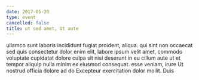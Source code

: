 ```yaml
---
date: 2017-05-20
type: event
cancelled: false
title: ut sed amet, Ut aute
---
```

ullamco sunt laboris incididunt fugiat proident, aliqua. qui sint non occaecat sed quis consectetur dolor enim elit, labore ipsum velit amet, commodo voluptate cupidatat dolore culpa sit nisi deserunt in eu cillum aute ut et tempor aliquip nulla minim ex eiusmod consequat. esse veniam, irure Ut nostrud officia dolore ad do Excepteur exercitation dolor mollit. Duis